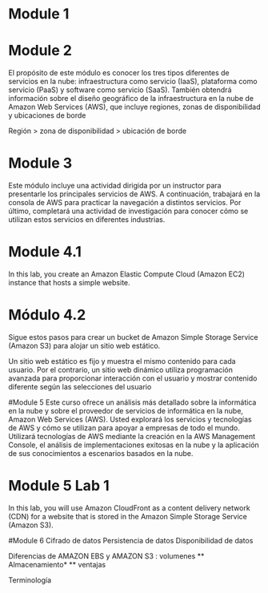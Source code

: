 # Module 1
# Module 2
El propósito de este módulo es conocer los tres tipos diferentes de servicios en la nube: infraestructura como servicio (IaaS), plataforma como servicio (PaaS) y software como servicio (SaaS). También obtendrá información sobre el diseño geográfico de la infraestructura en la nube de Amazon Web Services (AWS), que incluye regiones, zonas de disponibilidad y ubicaciones de borde

Región > zona de disponibilidad > ubicación de borde

# Module 3
Este módulo incluye una actividad dirigida por un instructor para presentarle los principales servicios de AWS. A continuación, trabajará en la consola de AWS para practicar la navegación a distintos servicios. Por último, completará una actividad de investigación para conocer cómo se utilizan estos servicios en diferentes industrias.

# Module 4.1
In this lab, you create an Amazon Elastic Compute Cloud (Amazon EC2) instance that hosts a simple website.

 # Módulo 4.2
 
 Sigue estos pasos para crear un bucket de Amazon Simple Storage Service (Amazon S3) para alojar un sitio web estático.

Un sitio web estático es fijo y muestra el mismo contenido para cada usuario. Por el contrario, un sitio web dinámico utiliza programación avanzada para proporcionar interacción con el usuario y mostrar contenido diferente según las selecciones del usuario

#Module 5
Este curso ofrece un análisis más detallado sobre la informática en la nube y sobre el proveedor de servicios de informática en la nube, Amazon Web Services (AWS). Usted explorará los servicios y tecnologías de AWS y cómo se utilizan para apoyar a empresas de todo el mundo. Utilizará tecnologías de AWS mediante la creación en la AWS Management Console, el análisis de implementaciones exitosas en la nube y la aplicación de sus conocimientos a escenarios basados en la nube.
# Module 5 Lab 1
In this lab, you will use Amazon CloudFront as a content delivery network (CDN) for a website that is stored in the Amazon Simple Storage Service (Amazon S3).

#Module 6
Cifrado de datos
Persistencia de datos
Disponibilidad de datos

Diferencias de AMAZON EBS y AMAZON S3 : volumenes
** Almacenamiento*
** ventajas

Terminología

